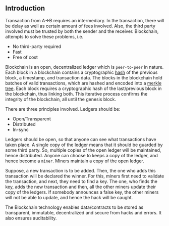 ## Introduction
Transaction from A→B requires an intermediary. 
In the transaction, there will be delay as well as certain amount of fees involved.
Also, the third party involved must be trusted by both the sender and the receiver. 
Blockchain, attempts to solve these problems, i.e. 
*	No third-party required
*	Fast
*	Free of cost

Blockchain is an open, decentralized ledger which is ```peer-to-peer``` in nature.
Each block in a blockchain contains a cryptographic [hash](/what-is-hashing) of the previous block, a timestamp, and transaction data.
The blocks in the blockchain hold batches of valid transactions, which are hashed and encoded into a [merkle tree](merkle-trees). 
Each block requires a cryptographic hash of the last/previous block in the blockchain, thus linking both. 
This iterative process confirms the integrity of the blockchain, all until the genesis block.

There are three principles involved. Ledgers should be:
*	Open/Transparent
*	Distributed
*	In-sync

Ledgers should be open, so that anyone can see what transactions have taken place. 
A single copy of the ledger means that it should be guarded by some third party.
So, multiple copies of the open ledger will be maintained, hence distributed. 
Anyone can choose to keeps a copy of the ledger, and hence become a ```miner```.
Miners maintain a copy of the open ledger. 

Suppose, a new transaction is to be added.
Then, the one who adds this transaction will be declared the winner. 
For this, miners first need to validate the transaction, and next, they need to find a key. 
The one, who finds the key, adds the new transaction and then, all the other miners update their copy of the ledgers.
If somebody announces a false key, the other miners will not be able to update, and hence the hack will be caught.

The Blockchain technology enables data/contracts to be stored as transparent, immutable, decentralized and secure from hacks and errors. 
It also ensures auditability.


